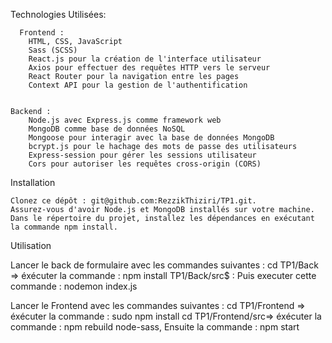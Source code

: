 Technologies Utilisées:

      Frontend :
        HTML, CSS, JavaScript
        Sass (SCSS)
        React.js pour la création de l'interface utilisateur
        Axios pour effectuer des requêtes HTTP vers le serveur
        React Router pour la navigation entre les pages
        Context API pour la gestion de l'authentification
        

    Backend :
        Node.js avec Express.js comme framework web
        MongoDB comme base de données NoSQL
        Mongoose pour interagir avec la base de données MongoDB
        bcrypt.js pour le hachage des mots de passe des utilisateurs
        Express-session pour gérer les sessions utilisateur
        Cors pour autoriser les requêtes cross-origin (CORS)

Installation
     
    Clonez ce dépôt : git@github.com:RezzikThiziri/TP1.git.
    Assurez-vous d'avoir Node.js et MongoDB installés sur votre machine.
    Dans le répertoire du projet, installez les dépendances en exécutant la commande npm install.
    


Utilisation

  Lancer le back de formulaire avec les commandes suivantes : 
  cd TP1/Back => éxécuter la commande : npm install 
  TP1/Back/src$ : Puis executer cette commande :  nodemon index.js

  Lancer le Frontend avec les commandes suivantes : 
  cd TP1/Frontend => éxécuter la commande : sudo npm install 
  cd TP1/Frontend/src=> éxécuter la commande : npm rebuild node-sass, Ensuite la commande : npm start
   

  

    
